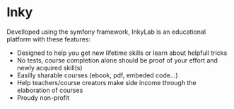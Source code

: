 Inky
====

Develloped using the symfony framework, InkyLab is an educational platform with these features:

- Designed to help you get new lifetime skills or learn about helpfull tricks
- No tests, course completion alone should be proof of your effort and newly acquired skill(s)
- Easilly sharable courses (ebook, pdf, embeded code...)
- Help teachers/course creators make side income through the elaboration of courses
- Proudy non-profit
